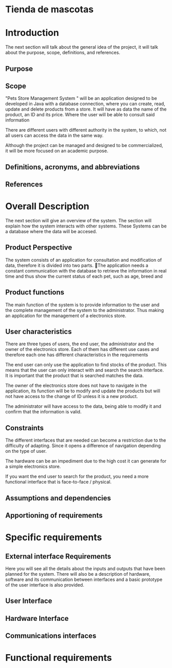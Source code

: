 # Tienda de mascotas
# Introduction
The next section will talk about the general idea of the project, it will talk about the purpose, scope, definitions, and references. 

## Purpose


## Scope

"Pets Store Management System " will be an application designed to be developed in Java with a database connection, where you can create, read, update and delete products from a store. It will have as data the name of the product, an ID and its price. Where the user will be able to consult said information

There are different users with different authority in the system, to which, not all users can access the data in the same way.

Although the project can be managed and designed to be commercialized, it will be more focused on an academic purpose.

## Definitions, acronyms, and abbreviations

## References

# Overall Description

The next section will give an overview of the system. The section will explain how the system interacts with other systems. These Systems can be a database where the data will be accesed. 
## Product Perspective

The system consists of an application for consultation and modification of data, therefore it is divided into two parts.
The application needs a constant communication with the database to retrieve the information in real time and thus show the current status of each pet, such as age, breed and 


## Product functions

The main function of the system is to provide information to the user and the complete management of the system to the administrator. Thus making an application for the management of a electronics store.

## User characteristics

There are three types of users, the end user, the administrator and the owner of the electronics store. Each of them has different use cases and therefore each one has different characteristics in the requirements

The end user can only use the application to find stocks of the product. This means that the user can only interact with and search the search interface. It is important that the product that is searched matches the data.

The owner of the electronics store does not have to navigate in the application, its function will be to modify and update the products but will not have access to the change of ID unless it is a new product.

The administrator will have access to the data, being able to modify it and confirm that the information is valid.

## Constraints
The different interfaces that are needed can become a restriction due to the difficulty of adapting. Since it opens a difference of navigation depending on the type of user.

The hardware can be an impediment due to the high cost it can generate for a simple electronics store.

If you want the end user to search for the product, you need a more functional interface that is face-to-face / physical.

## Assumptions and dependencies

## Apportioning of requirements

# Specific requirements

## External interface Requirements

Here you will see all the details about the inputs and outputs that have been planned for the system. There will also be a description of hardware, software and its communication between interfaces and a basic prototype of the user interface is also provided.

## User Interface
## Hardware Interface
## Communications interfaces

# Functional requirements

